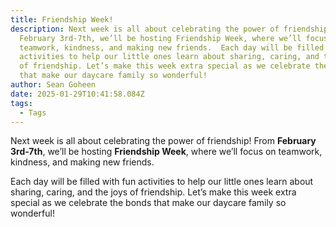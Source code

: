 ```yaml
---
title: Friendship Week!
description: Next week is all about celebrating the power of friendship! From
  February 3rd-7th, we’ll be hosting Friendship Week, where we’ll focus on
  teamwork, kindness, and making new friends.  Each day will be filled with fun
  activities to help our little ones learn about sharing, caring, and the joys
  of friendship. Let’s make this week extra special as we celebrate the bonds
  that make our daycare family so wonderful!
author: Sean Goheen
date: 2025-01-29T10:41:58.084Z
tags:
  - Tags
---
```

Next week is all about celebrating the power of friendship! From **February 3rd-7th**, we’ll be hosting **Friendship Week**, where we’ll focus on teamwork, kindness, and making new friends.

Each day will be filled with fun activities to help our little ones learn about sharing, caring, and the joys of friendship. Let’s make this week extra special as we celebrate the bonds that make our daycare family so wonderful!